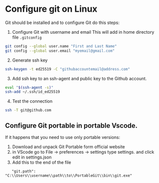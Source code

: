 # Configure git on Linux

Git should be installed and to configure Git do this steps:

1. Configure Git with username and email
This will add in home directory file `.gitconfig`

```sh
git config --global user.name "First and Last Name"
git config --global user.email "myemail@gmail.com"
```

2. Generate ssh key

```sh
ssh-keygen -t ed25519 -C "githubaccountemail@address.com"
```

3. Add ssh key to an ssh-agent and public key to the Github account.

```sh
eval "$(ssh-agent -s)"
ssh-add ~/.ssh/id_ed25519
```

4. Test the connection

```sh
ssh -T git@github.com
```

## Configure Git portable in portable Vscode.

If it happens that you need to use only portable versions:

1. Download and unpack Git Portable form official website
2. in VScode go to File -> preferences -> settings type settings. and click edit in settings.json
3. Add this to the end of the file  
```
   "git.path": "C:\\Users\\username\\path\\to\\PortableGit\\bin\\git.exe"
   ```
